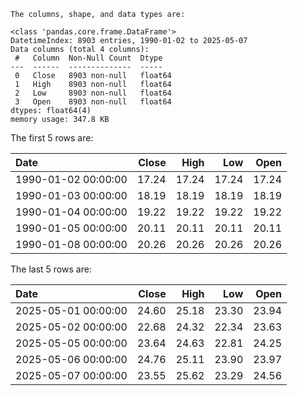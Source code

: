 ```text
The columns, shape, and data types are:

<class 'pandas.core.frame.DataFrame'>
DatetimeIndex: 8903 entries, 1990-01-02 to 2025-05-07
Data columns (total 4 columns):
 #   Column  Non-Null Count  Dtype  
---  ------  --------------  -----  
 0   Close   8903 non-null   float64
 1   High    8903 non-null   float64
 2   Low     8903 non-null   float64
 3   Open    8903 non-null   float64
dtypes: float64(4)
memory usage: 347.8 KB

```

The first 5 rows are:

| Date                |   Close |   High |   Low |   Open |
|:--------------------|--------:|-------:|------:|-------:|
| 1990-01-02 00:00:00 |   17.24 |  17.24 | 17.24 |  17.24 |
| 1990-01-03 00:00:00 |   18.19 |  18.19 | 18.19 |  18.19 |
| 1990-01-04 00:00:00 |   19.22 |  19.22 | 19.22 |  19.22 |
| 1990-01-05 00:00:00 |   20.11 |  20.11 | 20.11 |  20.11 |
| 1990-01-08 00:00:00 |   20.26 |  20.26 | 20.26 |  20.26 |

The last 5 rows are:

| Date                |   Close |   High |   Low |   Open |
|:--------------------|--------:|-------:|------:|-------:|
| 2025-05-01 00:00:00 |   24.60 |  25.18 | 23.30 |  23.94 |
| 2025-05-02 00:00:00 |   22.68 |  24.32 | 22.34 |  23.63 |
| 2025-05-05 00:00:00 |   23.64 |  24.63 | 22.81 |  24.25 |
| 2025-05-06 00:00:00 |   24.76 |  25.11 | 23.90 |  23.97 |
| 2025-05-07 00:00:00 |   23.55 |  25.62 | 23.29 |  24.56 |